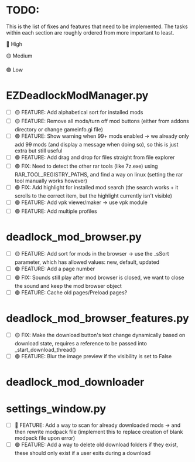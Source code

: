 # TODO:
This is the list of fixes and features that need to be implemented. The tasks within each section are roughly ordered from more important to least.

🔴 High

🟡 Medium

🟢 Low

# EZDeadlockModManager.py
- [ ] 🟡 FEATURE: Add alphabetical sort for installed mods
- [ ] 🟡 FEATURE: Remove all mods/turn off mod buttons (either from addons directory or change gameinfo.gi file)
- [ ] 🟢 FEATURE: Show warning when 99+ mods enabled -> we already only add 99 mods (and display a message when doing so), so this is just extra but still useful
- [ ] 🟢 FEATURE: Add drag and drop for files straight from file explorer
- [ ] 🟢 FIX: Need to detect the other rar tools (like 7z.exe) using RAR_TOOL_REGISTRY_PATHS, and find a way on linux (setting the rar tool manually works however)
- [ ] 🟢 FIX: Add highlight for installed mod search (the search works + it scrolls to the correct item, but the highlight currently isn't visible)
- [ ] 🟢 FEATURE: Add vpk viewer/maker -> use vpk module
- [ ] 🟢 FEATURE: Add multiple profiles

# deadlock_mod_browser.py
- [ ] 🟡 FEATURE: Add sort for mods in the browser -> use the _sSort parameter, which has allowed values: new, default, updated
- [ ] 🟢 FEATURE: Add a page number
- [ ] 🟢 FIX: Sounds still play after mod browser is closed, we want to close the sound and keep the mod browser object
- [ ] 🟢 FEATURE: Cache old pages/Preload pages?

# deadlock_mod_browser_features.py
- [ ] 🟡 FIX: Make the download button's text change dynamically based on download state, requires a reference to be passed into _start_download_thread()
- [ ] 🟢 FEATURE: Blur the image preview if the visibility is set to False

# deadlock_mod_downloader

# settings_window.py
- [ ] 🔴 FEATURE: Add a way to scan for already downloaded mods -> and then rewrite modpack file (implement this to replace creation of blank modpack file upon error)
- [ ] 🟢 FEATURE: Add a way to delete old download folders if they exist, these should only exist if a user exits during a download